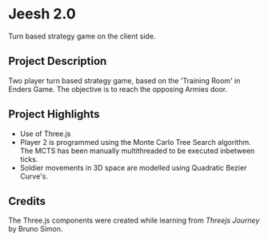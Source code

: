 # Jeesh 2.0
Turn based strategy game on the client side.

## Project Description
Two player turn based strategy game, based on the 'Training Room' in Enders Game. The objective is to reach the opposing Armies door.

## Project Highlights
* Use of Three.js
* Player 2 is programmed using the Monte Carlo Tree Search algorithm. The MCTS has been manually multithreaded to be executed inbetween ticks.
* Soldier movements in 3D space are modelled using Quadratic Bezier Curve's.

## Credits
The Three.js components were created while learning from _Threejs Journey_ by Bruno Simon.
